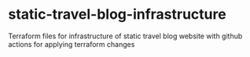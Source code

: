 # static-travel-blog-infrastructure
Terraform files for infrastructure of static travel blog website with github actions for applying terraform changes
